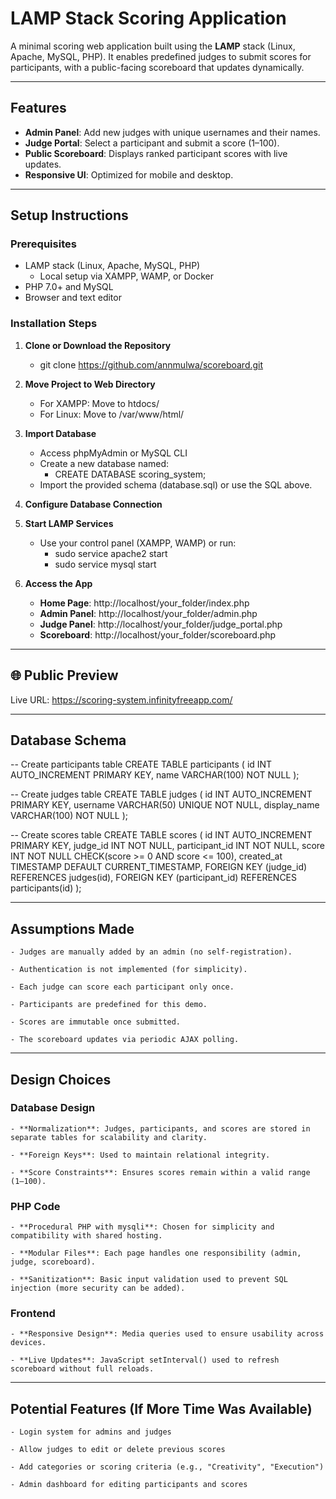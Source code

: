 # LAMP Stack Scoring Application

A minimal scoring web application built using the **LAMP** stack (Linux, Apache, MySQL, PHP). It enables predefined judges to submit scores for participants, with a public-facing scoreboard that updates dynamically.

---

## Features

- **Admin Panel**: Add new judges with unique usernames and their names.
- **Judge Portal**: Select a participant and submit a score (1–100).
- **Public Scoreboard**: Displays ranked participant scores with live updates.
- **Responsive UI**: Optimized for mobile and desktop.

---

## Setup Instructions

### Prerequisites

- LAMP stack (Linux, Apache, MySQL, PHP)
  - Local setup via XAMPP, WAMP, or Docker
- PHP 7.0+ and MySQL
- Browser and text editor

### Installation Steps

1. **Clone or Download the Repository**
   - git clone https://github.com/annmulwa/scoreboard.git

2. **Move Project to Web Directory**
    - For XAMPP: Move to htdocs/
    - For Linux: Move to /var/www/html/

3. **Import Database**
    - Access phpMyAdmin or MySQL CLI
    - Create a new database named:
        - CREATE DATABASE scoring_system;
    - Import the provided schema (database.sql) or use the SQL above.

4. **Configure Database Connection**

5. **Start LAMP Services**
    - Use your control panel (XAMPP, WAMP) or run:
        - sudo service apache2 start
        - sudo service mysql start

6. **Access the App**
    - **Home Page**: http://localhost/your_folder/index.php
    - **Admin Panel**: http://localhost/your_folder/admin.php
    - **Judge Panel**: http://localhost/your_folder/judge_portal.php
    - **Scoreboard**: http://localhost/your_folder/scoreboard.php

---

## 🌐 Public Preview

Live URL: https://scoring-system.infinityfreeapp.com/

---

## Database Schema

-- Create participants table
CREATE TABLE participants (
    id INT AUTO_INCREMENT PRIMARY KEY,
    name VARCHAR(100) NOT NULL
);

-- Create judges table
CREATE TABLE judges (
    id INT AUTO_INCREMENT PRIMARY KEY,
    username VARCHAR(50) UNIQUE NOT NULL,
    display_name VARCHAR(100) NOT NULL
);

-- Create scores table
CREATE TABLE scores (
    id INT AUTO_INCREMENT PRIMARY KEY,
    judge_id INT NOT NULL,
    participant_id INT NOT NULL,
    score INT NOT NULL CHECK(score >= 0 AND score <= 100),
    created_at TIMESTAMP DEFAULT CURRENT_TIMESTAMP,
    FOREIGN KEY (judge_id) REFERENCES judges(id),
    FOREIGN KEY (participant_id) REFERENCES participants(id)
);

---

## Assumptions Made

    - Judges are manually added by an admin (no self-registration).

    - Authentication is not implemented (for simplicity).

    - Each judge can score each participant only once.

    - Participants are predefined for this demo.

    - Scores are immutable once submitted.

    - The scoreboard updates via periodic AJAX polling.

---

## Design Choices

### Database Design

    - **Normalization**: Judges, participants, and scores are stored in separate tables for scalability and clarity.

    - **Foreign Keys**: Used to maintain relational integrity.

    - **Score Constraints**: Ensures scores remain within a valid range (1–100).

### PHP Code

    - **Procedural PHP with mysqli**: Chosen for simplicity and compatibility with shared hosting.

    - **Modular Files**: Each page handles one responsibility (admin, judge, scoreboard).

    - **Sanitization**: Basic input validation used to prevent SQL injection (more security can be added).

### Frontend

    - **Responsive Design**: Media queries used to ensure usability across devices.

    - **Live Updates**: JavaScript setInterval() used to refresh scoreboard without full reloads.

---

## Potential Features (If More Time Was Available)

    - Login system for admins and judges

    - Allow judges to edit or delete previous scores

    - Add categories or scoring criteria (e.g., "Creativity", "Execution")

    - Admin dashboard for editing participants and scores
